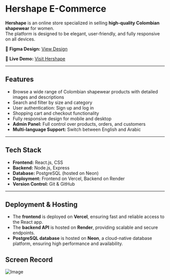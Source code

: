 # Hershape E-Commerce

**Hershape** is an online store specialized in selling **high-quality Colombian shapewear** for women.  
The platform is designed to be elegant, user-friendly, and fully responsive on all devices.

🔗 **Figma Design:** [View Design](https://www.figma.com/design/CEmXGJ5qrz62hOZTQsL6na/hershape?fuid=1324734562379279366)

🔗 **Live Demo:** [Visit Hershape](https://www.hershape.online)


---

## Features
- Browse a wide range of Colombian shapewear products with detailed images and descriptions  
- Search and filter by size and category  
- User authentication: Sign up and log in  
- Shopping cart and checkout functionality  
- Fully responsive design for mobile and desktop
- **Admin Panel:** Full control over products, orders, and customers
- **Multi-language Support:** Switch between English and Arabic
---

## Tech Stack
- **Frontend:** React.js, CSS  
- **Backend:** Node.js, Express  
- **Database:** PostgreSQL (hosted on Neon)  
- **Deployment:** Frontend on Vercel, Backend on Render  
- **Version Control:** Git & GitHub

---

## Deployment & Hosting
- The **frontend** is deployed on **Vercel**, ensuring fast and reliable access to the React app.  
- The **backend API** is hosted on **Render**, providing scalable and secure endpoints.  
- **PostgreSQL database** is hosted on **Neon**, a cloud-native database platform, ensuring high performance and availability.

  
## Screen Record


![Image](https://github.com/user-attachments/assets/a99f4a2e-b512-4782-a0ea-203b514f503e)



